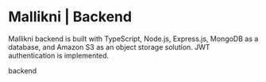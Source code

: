 # Mallikni | Backend

Mallikni backend is built with TypeScript, Node.js, Express.js, MongoDB as a database, and Amazon S3 as an object storage solution. JWT authentication is implemented.

backend
